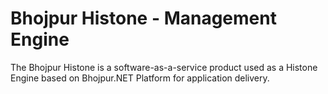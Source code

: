 # Bhojpur Histone - Management Engine
The Bhojpur Histone is a software-as-a-service product used as a Histone Engine based on Bhojpur.NET Platform for application delivery.
